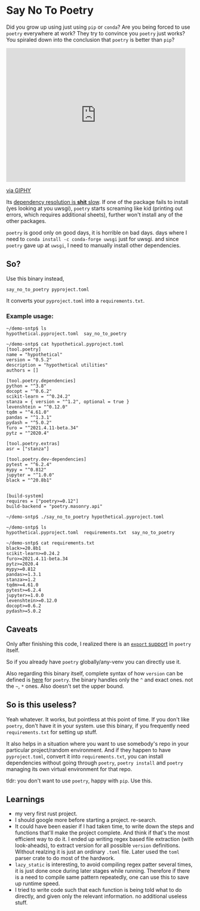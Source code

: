 # Say No To Poetry

Did you grow up using just using `pip` or `conda`? Are you being forced to use `poetry` everywhere at work?
They try to convince you `poetry` just works? You spiraled down into the conclusion that `poetry` is better than `pip`?


<iframe src="https://giphy.com/embed/LAKIIRqtM1dqE" width="480" height="358" frameBorder="0" class="giphy-embed" allowFullScreen></iframe><p><a href="https://giphy.com/gifs/giphyqa-LAKIIRqtM1dqE">via GIPHY</a></p>


Its [dependency resolution is **shit** slow](https://python-poetry.org/docs/faq/#why-is-the-dependency-resolution-process-slow). If one of the package fails to install (yes looking at you uwsgi), `poetry` starts screaming like kid (printing out errors, which requires additional sheets), further won't install any of the other packages.

`poetry` is good only on good days, it is horrible on bad days. days where I need to `conda install -c conda-forge uwsgi` just for uwsgi. and since `poetry` gave up at `uwsgi`, I need to manually install other dependencies.

## So?

Use this binary instead,

```
say_no_to_poetry pyproject.toml
```

It converts your `pyproject.toml` into a `requirements.txt`.

### Example usage:

```
~/demo-sntp$ ls
hypothetical.pyproject.toml  say_no_to_poetry

~/demo-sntp$ cat hypothetical.pyproject.toml 
[tool.poetry]
name = "hypothetical"
version = "0.5.2"
description = "hypothetical utilities"
authors = []

[tool.poetry.dependencies]
python = "^3.8"
docopt = "^0.6.2"
scikit-learn = "^0.24.2"
stanza = { version = "^1.2", optional = true }
levenshtein = "^0.12.0"
tqdm = "^4.61.0"
pandas = "^1.3.1"
pydash = "^5.0.2"
furo = "^2021.4.11-beta.34"
pytz = "^2020.4"

[tool.poetry.extras]
asr = ["stanza"]

[tool.poetry.dev-dependencies]
pytest = "^6.2.4"
mypy = "^0.812"
jupyter = "^1.0.0"
black = "^20.8b1"


[build-system]
requires = ["poetry>=0.12"]
build-backend = "poetry.masonry.api"

~/demo-sntp$ ./say_no_to_poetry hypothetical.pyproject.toml 

~/demo-sntp$ ls
hypothetical.pyproject.toml  requirements.txt  say_no_to_poetry

~/demo-sntp$ cat requirements.txt 
black>=20.8b1
scikit-learn>=0.24.2
furo>=2021.4.11-beta.34
pytz>=2020.4
mypy>=0.812
pandas>=1.3.1
stanza>=1.2
tqdm>=4.61.0
pytest>=6.2.4
jupyter>=1.0.0
levenshtein>=0.12.0
docopt>=0.6.2
pydash>=5.0.2

```





## Caveats

Only after finishing this code, I realized there is an [`export` support](https://python-poetry.org/docs/cli/#export) in `poetry` itself.

So if you already have `poetry` globally/any-venv you can directly use it.

Also regarding this binary itself, complete syntax of how `version` can be defined is [here](https://python-poetry.org/docs/dependency-specification/) for `poetry`. the binary handles only the `^` and exact ones. not the `~`, `*` ones. Also doesn't set the upper bound.


## So is this useless?

Yeah whatever. It works, but pointless at this point of time. If you don't like `poetry`, don't have it in your system. use this binary, if you frequently need `requirements.txt` for setting up stuff.

It also helps in a situation where you want to use somebody's repo in your particular project/random environment. And if they happen to have `pyproject.toml`, convert it into `requirements.txt`, you can install dependencies without going through `poetry`, `poetry install` and `poetry` managing its own virtual environment for that repo.

tldr: you don't want to use `poetry`, happy with `pip`. Use this.

## Learnings

* my very first rust project.
* I should google more before starting a project. re-search.
* It could have been easier if I had taken time, to write down the steps and functions that'll make the project complete. And think if that's the most efficient way to do it. I ended up writing regex based file extraction (with look-aheads), to extract version for all possible `version` definitions. Without realzing it is just an ordinary `.toml` file. Later used the `toml` parser crate to do most of the hardwork.
* `lazy_static` is interesting, to avoid compiling regex patter several times, it is just done once during later stages while running. Therefore if there is a need to compile same pattern repeatedly, one can use this to save up runtime speed.
* I tried to write code such that each function is being told what to do directly, and given only the relevant information. no additional useless stuff.